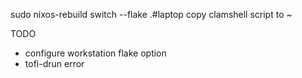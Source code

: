 sudo nixos-rebuild switch --flake .#laptop
copy clamshell script to ~

TODO 

- configure workstation flake option
- tofi-drun error
